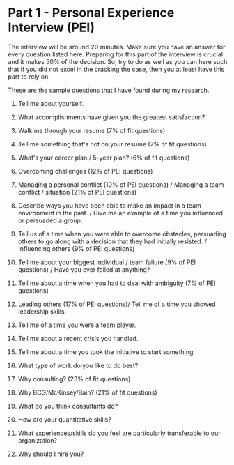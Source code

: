<h1> Part 1 - Personal Experience Interview (PEI) </h1>

<p> The interview will be around 20 minutes.
Make sure you have an answer for every question listed here. 
Preparing for this part of the interview is crucial and it makes 50% of the decision. 
So, try to do as well as you can here such that if you did not excel in the cracking the case, 
then you at least have this part to rely on. </p>

<p> These are the sample questions that I have found during my research. </p>

1.	Tell me about yourself.

2.	What accomplishments have given you the greatest satisfaction?

3.	Walk me through your resume (7% of fit questions)

4.	Tell me something that's not on your resume (7% of fit questions)

5.	What's your career plan / 5-year plan? (6% of fit questions)

6.	Overcoming challenges (12% of PEI questions)

7.	Managing a personal conflict (10% of PEI questions) / Managing a team conflict / situation (21% of PEI questions)

8.	Describe ways you have been able to make an impact in a team environment in the past. / Give me an example of a time you influenced or persuaded a group.

9.	Tell us of a time when you were able to overcome obstacles, persuading others to go along with a decision that they had initially resisted. / Influencing others (9% of PEI questions)

10.	Tell me about your biggest individual / team failure (9% of PEI questions) / Have you ever failed at anything? 
  
11.	Tell me about a time when you had to deal with ambiguity (7% of PEI questions)

12.	Leading others (17% of PEI questions)/ Tell me of a time you showed leadership skills.

13.	Tell me of a time you were a team player.

14.	Tell me about a recent crisis you handled.

15.	Tell me about a time you took the initiative to start something.

16.	What type of work do you like to do best?

17.	Why consulting? (23% of fit questions)

18.	Why BCG/McKinsey/Bain? (21% of fit questions)

19.	What do you think consultants do?

20.	How are your quantitative skills?

21.	What experiences/skills do you feel are particularly transferable to our organization?

22.	Why should I hire you?

